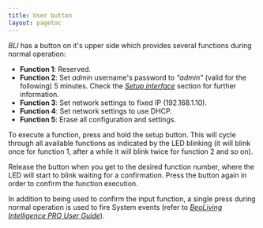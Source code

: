 ```yaml
---
title: User button
layout: pagetoc
---
```


_BLI_ has a button on it's upper side which provides several functions during normal operation:

- **Function 1**: Reserved.
- **Function 2**: Set _admin_ username's password to _"admin"_ (valid for the following) 5 minutes. Check the [*Setup interface*](#setup-interface) section for further information.
- **Function 3**: Set network settings to fixed IP (192.168.1.10).
- **Function 4**: Set network settings to use DHCP.
- **Function 5**: Erase all configuration and settings.

To execute a function, press and hold the setup button. This will cycle through all available functions as indicated by the LED blinking (it will blink once for function 1, after a while it will blink twice for function 2 and so on).

Release the button when you get to the desired function number, where the LED will start to blink waiting for a confirmation. Press the button again in order to confirm the function execution.

In addition to being used to confirm the input function, a single press during normal operation is used to fire System events (refer to [_BeoLiving Intelligence PRO User Guide_](bli-pro-user-guide.md)).